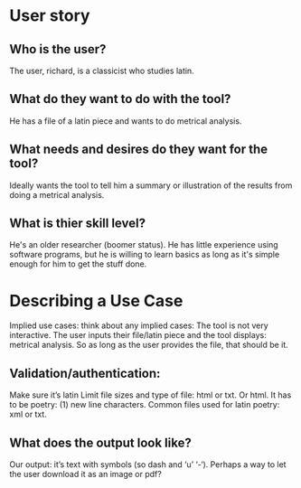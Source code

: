 # User story
## Who is the user? 
The user, richard, is a classicist who studies latin. 
## What do they want to do with the tool? 
He has a file of a latin piece and wants to do metrical analysis.  
## What needs and desires do they want for the tool?
Ideally wants the tool to tell him a summary or illustration of the results from doing a metrical analysis. 
## What is thier skill level? 
He's an older researcher (boomer status). He has little experience using software programs, but he is willing to learn basics as long as it's simple enough for him to get the stuff done.  
# Describing a Use Case 
Implied use cases: think about any implied cases: 
The tool is not very interactive. The user inputs their file/latin piece and the tool displays: metrical analysis. So as long as the user provides the file, that should be it. 
## Validation/authentication: 
Make sure it’s latin 
Limit file sizes and type of file: html or txt. Or html. 
It has to be poetry: (1) new line characters. Common files used for latin poetry: xml or txt. 
## What does the output look like? 
Our output: it’s text with symbols (so dash and ‘u’ ‘-‘). Perhaps a way to let the user download it as an image or pdf? 
